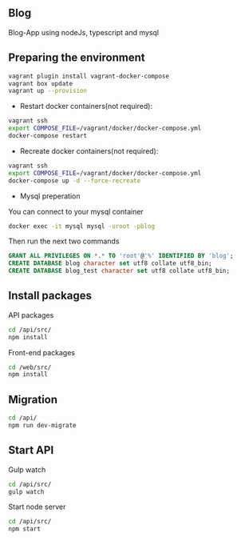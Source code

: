 ## Blog

Blog-App using nodeJs, typescript and mysql

## Preparing the environment
```sh
vagrant plugin install vagrant-docker-compose
vagrant box update
vagrant up --provision
```

- Restart docker containers(not required):

```sh
vagrant ssh
export COMPOSE_FILE=/vagrant/docker/docker-compose.yml
docker-compose restart
```

- Recreate docker containers(not required):

```sh
vagrant ssh
export COMPOSE_FILE=/vagrant/docker/docker-compose.yml
docker-compose up -d --force-recreate
```

 - Mysql preperation

You can connect to your mysql container
 ```sh
docker exec -it mysql mysql -uroot -pblog
 ```
 
 Then run the next two commands
 ```sql
 GRANT ALL PRIVILEGES ON *.* TO 'root'@'%' IDENTIFIED BY 'blog';
 CREATE DATABASE blog character set utf8 collate utf8_bin;
 CREATE DATABASE blog_test character set utf8 collate utf8_bin;
 ```

## Install packages

API packages
 ```sh
cd /api/src/
npm install
```

Front-end packages
 ```sh
cd /web/src/
npm install
```

## Migration

```sh
cd /api/
npm run dev-migrate
 ```

## Start API

Gulp watch
 ```sh
cd /api/src/
gulp watch
```
Start node server 
 ```sh
cd /api/src/
npm start
```